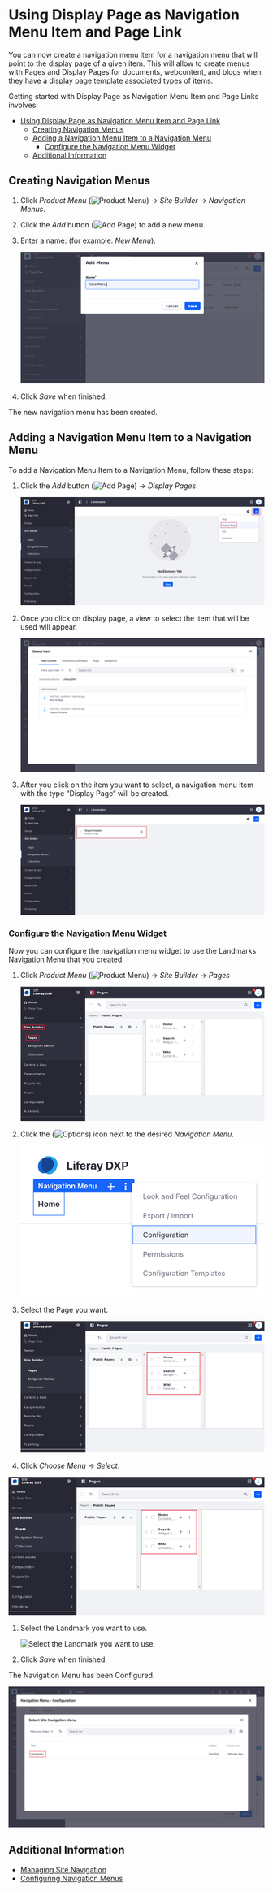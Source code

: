 # Using Display Page as Navigation Menu Item and Page Link

You can now create a navigation menu item for a navigation menu that will point to the display page of a given item. This will allow to create menus with Pages and Display Pages for documents, webcontent, and blogs when they have a display page template associated types of items.

Getting started with Display Page as Navigation Menu Item and Page Links involves:

- [Using Display Page as Navigation Menu Item and Page Link](#using-display-page-as-navigation-menu-item-and-page-link)
  - [Creating Navigation Menus](#creating-navigation-menus)
  - [Adding a Navigation Menu Item to a Navigation Menu](#adding-a-navigation-menu-item-to-a-navigation-menu)
    - [Configure the Navigation Menu Widget](#configure-the-navigation-menu-widget)
  - [Additional Information](#additional-information)

## Creating Navigation Menus

1. Click _Product Menu_ (![Product Menu](../../images/icon-product-menu.png)) &rarr; _Site Builder_ &rarr; _Navigation Menus_.
1. Click the _Add_ button (![Add Page](../../images/icon-add.png)) to add a new menu.
1. Enter a name: (for example: _New Menu_).

    ![Create a new navigation menu.](./using-display-page-as-navigation-menu-item-and-page-link/images/01.png)

1. Click _Save_ when finished.

The new navigation menu has been created.

##  Adding a Navigation Menu Item to a Navigation Menu

To add a Navigation Menu Item to a Navigation Menu, follow these steps:

1. Click the _Add_ button (![Add Page](../../images/icon-add.png)) &rarr; *Display Pages*.

    ![Add navigation menu items to a navigation menu.](./using-display-page-as-navigation-menu-item-and-page-link/images/02.png)

1. Once you click on display page, a view to select the item that will be used will appear.
 
    ![Select the item that will be used.](./using-display-page-as-navigation-menu-item-and-page-link/images/03.png)

1. After you click on the item you want to select, a navigation menu item with the type “Display Page“ will be created.

    ![Select an item you want to create a navigation menu item with the typw "Display Page" .](./using-display-page-as-navigation-menu-item-and-page-link/images/04.png)

### Configure the Navigation Menu Widget

Now you can configure the navigation menu widget to use the Landmarks Navigation Menu that you created.

1. Click _Product Menu_ (![Product Menu](../../images/icon-product-menu.png)) &rarr; _Site Builder_ &rarr; *Pages*
   
    ![Go back to Pages tab.](./using-display-page-as-navigation-menu-item-and-page-link//images/05.png)
   
1. Click the (![Options](../../images/icon-options.png)) icon next to the desired *Navigation Menu*.
   
   ![Click on the options button.](./using-display-page-as-navigation-menu-item-and-page-link//images/06.png)

1. Select the Page you want.
   
   ![Click on the options button.](./using-display-page-as-navigation-menu-item-and-page-link//images/07.png)
   
1. Click *Choose Menu* &rarr; *Select*.

![Click on choose menu and then click select.](./using-display-page-as-navigation-menu-item-and-page-link//images/07.png)

1. Select the Landmark you want to use.

    ![Select the Landmark you want to use.](./using-display-page-as-navigation-menu-item-and-page-link//images/0.png)

1. Click _Save_ when finished.

The Navigation Menu has been Configured.

![Navigation Menu has been configured.](./using-display-page-as-navigation-menu-item-and-page-link//images/09.png)

## Additional Information

* [Managing Site Navigation](./managing-site-navigation.md)
* [Configuring Navigation Menus](./configuring-navigation-menus.md)